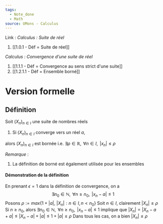 ```yaml
---
tags:
  - Note_done
  - Math
source: UMons - Calculus
---
```


Link :
_Calculus : Suite de réel_
1. [[1.0.1 - Déf = Suite de réel]]

_Calculus : Convergence d’une suite de réel_
1. [[1.1.1 - Déf = Convergence au sens strict d'une suite]]
2. [[1.2.1.1 - Déf = Ensemble borné]]

# Version formelle
## Définition
Soit $(X_n)_{n \in I}$ une suite de nombres réels
1. Si $(X_n)_{n \in I}$ converge vers un réel $a$, 

alors $(X_n)_{n \in I}$ est bornée i.e. $\exists\rho\in\mathbb{R},\mathrm{~}\forall n\in I,\mathrm{~}|x_n|\leqslant\rho$

_Remarque_ :
1. La définition de borné est également utilisée pour les ensembles
#### Démonstration de la définition
En prenant $\epsilon = 1$ dans la définition de convergence, on a $$\exists n_0\in\mathbb{N},\mathrm{~}\forall n\geqslant n_0,\mathrm{~}|x_n-a|\leqslant1$$
Posons $\rho := max\{ 1 + |a|,\ |X_n| : n \in I, n < n_0 \}$
Soit $n \in I$, clairement $|X_n| \le \rho$ 
Si $n \ge n_0$, alors $\exists n_0\in\mathbb{N},\mathrm{~}\forall n\geqslant n_0,\mathrm{~}|x_n-a|\leqslant1$ implique que $|X_n| = |X_n - a +a| \le |X_n -a| + |a| \le 1 + |a| \le \rho$ 
Dans tous les cas, on a bien $|X_n| \le \rho$


